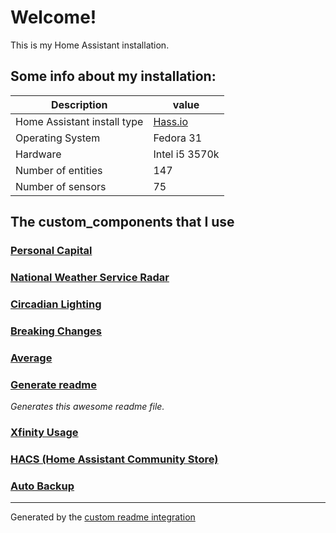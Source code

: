 # Welcome!

This is my Home Assistant installation.

## Some info about my installation:

Description | value
-- | --
Home Assistant install type | [Hass.io](https://github.com/home-assistant/hassio-installer)
Operating System | Fedora 31
Hardware | Intel i5 3570k
Number of entities | 147
Number of sensors | 75



## The custom_components that I use

### [Personal Capital](https://github.com/custom-components/sensor.personalcapital/blob/master/README.md)

### [National Weather Service Radar](https://www.home-assistant.io/components/nws)

### [Circadian Lighting](https://github.com/claytonjn/hass-circadian_lighting)

### [Breaking Changes](https://github.com/custom-components/breaking_changes)

### [Average](https://github.com/Limych/ha-average)

### [Generate readme](https://github.com/custom-components/readme)

_Generates this awesome readme file._

### [Xfinity Usage](https://github.com/robert-alfaro/xfinity-usage)

### [HACS (Home Assistant Community Store)](https://hacs.xyz)

### [Auto Backup](https://github.com/jcwillox/hass-auto-backup)


***

Generated by the [custom readme integration](https://github.com/custom-components/readme)
